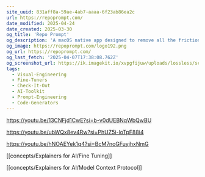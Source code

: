 ```yaml
---
site_uuid: 831aff8a-59ae-4ab7-aaaa-6f23ab86ea2c
url: https://repoprompt.com/
date_modified: 2025-04-24
date_created: 2025-03-30
og_title: 'Repo Prompt'
og_description: 'A macOS native app designed to remove all the friction involved in iterating on your code with the most powerful AI models.'
og_image: https://repoprompt.com/logo192.png
og_url: https://repoprompt.com/
og_last_fetch: '2025-04-07T17:38:08.762Z'
og_screenshot_url: https://ik.imagekit.io/xvpgfijuw/uploads/lossless/screenshots/20250528_RepoPrompt_og_screenshot.jpeg
tags:
  - Visual-Engineering
  - Fine-Tuners
  - Check-It-Out
  - AI-Toolkit
  - Prompt-Engineering
  - Code-Generators
---
```


https://youtu.be/13CNFjd1CwE?si=b-v0dUEBNqWbQwBU

https://youtu.be/ubWQx8ev4Rw?si=PhUZ5i-loTpF88i4

https://youtu.be/hNOAEYek1q4?si=BcM7noGFuyjhxNmG

[[concepts/Explainers for AI/Fine Tuning]]

[[concepts/Explainers for AI/Model Context Protocol]]

